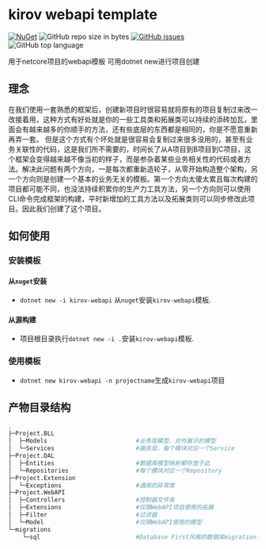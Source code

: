 # kirov webapi template
[![NuGet](https://img.shields.io/nuget/v/kirov-webapi.svg?style=flat-square&logo=nuget)](https://www.nuget.org/packages/kirov-webapi)
![GitHub repo size in bytes](https://img.shields.io/github/repo-size/kirov-opensource/kirov-webapi-template.svg?style=flat-square&logo=github)
[![GitHub issues](https://img.shields.io/github/issues/kirov-opensource/kirov-webapi-template.svg?style=flat-square&logo=github)](https://github.com/kirov-opensource/kirov-webapi-template/issues)
![GitHub top language](https://img.shields.io/github/languages/top/kirov-opensource/kirov-webapi-template?style=flat-square&logo=github)

用于netcore项目的webapi模板 可用dotnet new进行项目创建

## 理念
在我们使用一套熟悉的框架后，创建新项目时很容易就将原有的项目复制过来改一改接着用，这种方式有好处就是你的一些工具类和拓展类可以持续的添砖加瓦，里面会有越来越多的你顺手的方法，还有些底层的东西都是相同的，你是不愿意重新再弄一套。
但是这个方式有个坏处就是很容易会复制过来很多没用的，甚至有业务关联性的代码，这是我们所不需要的，时间长了从A项目到B项目到C项目，这个框架会变得越来越不像当初的样子，而是参杂着某些业务相关性的代码或者方法。解决此问题有两个方向，一是每次都重新造轮子，从零开始构造整个架构，另一个方向则是创建一个基本的业务无关的模板。第一个方向太傻太累且每次构建的项目都可能不同，也没法持续积累你的生产力工具方法，另一个方向则可以使用CLI命令完成框架的构建，平时新增加的工具方法以及拓展类则可以同步修改此项目。因此我们创建了这个项目。

## 如何使用
### 安装模板
#### 从`nuget`安装
* `dotnet new -i kirov-webapi` 从`nuget`安装`kirov-webapi`模板.

#### 从源构建
* 项目根目录执行`dotnet new -i .`安装`kirov-webapi`模板.

### 使用模板
* `dotnet new kirov-webapi -n projectname`生成`kirov-webapi`项目


## 产物目录结构
```sh
.
├─Project.BLL
│  ├─Models                         #业务层模型，对外展示的模型
│  └─Services                       #服务层，每个模块对应一个Service
├─Project.DAL
│  ├─Entities                       #数据库模型映射都存放于此
│  └─Repositories                   #每个模块对应一个Repository
├─Project.Extension
│  └─Exceptions                     #通用的异常类
├─Project.WebAPI
│  ├─Controllers                    #控制器文件夹
│  ├─Extensions                     #仅限WebAPI项目使用的拓展
│  ├─Filter                         #过滤器
│  └─Model                          #仅限WebAPI使用的模型
└─migrations
    └─sql                           #Database First风格的数据库migration语句
```
